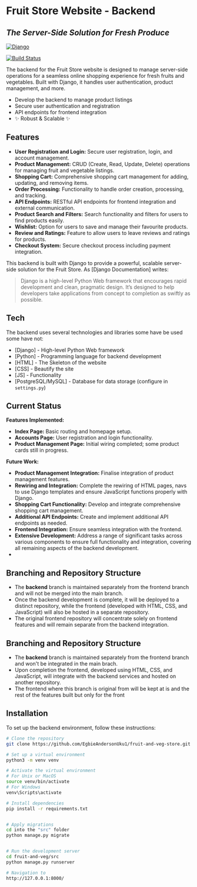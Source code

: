# Fruit Store Website - Backend

## _The Server-Side Solution for Fresh Produce_

[![Django](https://www.djangoproject.com/m/img/logos/django-logo-negative.png)](https://www.djangoproject.com/)

[![Build Status](https://travis-ci.org/yourusername/fruit-store-backend.svg?branch=main)](https://travis-ci.org/yourusername/fruit-store-backend)

The backend for the Fruit Store website is designed to manage server-side operations for a seamless online shopping experience for fresh fruits and vegetables. Built with Django, it handles user authentication, product management, and more.

- Develop the backend to manage product listings
- Secure user authentication and registration
- API endpoints for frontend integration
- ✨ Robust & Scalable ✨

## Features

- **User Registration and Login:** Secure user registration, login, and account management.
- **Product Management:** CRUD (Create, Read, Update, Delete) operations for managing fruit and vegetable listings.
- **Shopping Cart:** Comprehensive shopping cart management for adding, updating, and removing items.
- **Order Processing:** Functionality to handle order creation, processing, and tracking.
- **API Endpoints:** RESTful API endpoints for frontend integration and external communication.
- **Product Search and Filters:** Search functionality and filters for users to find products easily.
- **Wishlist:** Option for users to save and manage their favourite products.
- **Review and Ratings:** Feature to allow users to leave reviews and ratings for products.
- **Checkout System:** Secure checkout process including payment integration.


This backend is built with Django to provide a powerful, scalable server-side solution for the Fruit Store. As [Django Documentation] writes:

> Django is a high-level Python Web framework that encourages rapid development and clean, pragmatic design. It’s designed to help developers take applications from concept to completion as swiftly as possible.



## Tech

The backend uses several technologies and libraries some have be used some have not:

- [Django] - High-level Python Web framework
- [Python] - Programming language for backend development
- [HTML] - The Skeleton of the website
- [CSS] - Beautify the site
- [JS] - Functionality
- [PostgreSQL/MySQL] - Database for data storage (configure in `settings.py`)

## Current Status

**Features Implemented:**

- **Index Page:** Basic routing and homepage setup.
- **Accounts Page:** User registration and login functionality.
- **Product Management Page:** Initial wiring completed; some product cards still in progress.

**Future Work:**

- **Product Management Integration:** Finalise integration of product management features.
- **Rewiring and Integration:** Complete the rewiring of HTML pages, navs to use Django templates and ensure JavaScript functions properly with Django.
- **Shopping Cart Functionality:** Develop and integrate comprehensive shopping cart management.
- **Additional API Endpoints:** Create and implement additional API endpoints as needed.
- **Frontend Integration:** Ensure seamless integration with the frontend.
- **Extensive Development:** Address a range of significant tasks across various components to ensure full functionality and integration, covering all remaining aspects of the backend development.
- 
## Branching and Repository Structure

- The **backend** branch is maintained separately from the frontend branch and will not be merged into the main branch.
- Once the backend development is complete, it will be deployed to a distinct repository, while the frontend (developed with HTML, CSS, and JavaScript) will also be hosted in a separate repository.
- The original frontend repository will concentrate solely on frontend features and will remain separate from the backend integration.



## Branching and Repository Structure

- The **backend** branch is maintained separately from the frontend branch and won't be integrated in the main brach.
- Upon completion the frontend, developed using HTML, CSS, and JavaScript, will integrate with the backend services and hosted on another repository.
- The frontend where this branch is original from will be kept at is and the rest of the features built but only for the front

## Installation

To set up the backend environment, follow these instructions:

```bash
# Clone the repository
git clone https://github.com/EgbieAndersonUku1/fruit-and-veg-store.git 

# Set up a virtual environment
python3 -m venv venv

# Activate the virtual environment
# For Unix or MacOS
source venv/bin/activate
# For Windows
venv\Scripts\activate

# Install dependencies
pip install -r requirements.txt


# Apply migrations
cd into the "src" folder
python manage.py migrate


# Run the development server
cd fruit-and-veg/src
python manage.py runserver

# Navigation to 
http://127.0.0.1:8000/
```


